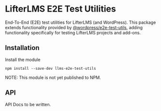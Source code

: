 LifterLMS E2E Test Utilities
============================

End-To-End (E2E) test utilities for LifterLMS (and WordPress). This package extends functionality provided by [@wordpress/e2e-test-utils](https://github.com/WordPress/gutenberg/tree/master/packages/e2e-test-utils), adding functionality specifically for testing LifterLMS projects and add-ons.

## Installation

Install the module

```
npm install --save-dev llms-e2e-test-utils
```

NOTE: This module is not yet published to NPM.

## API

API Docs to be written.
